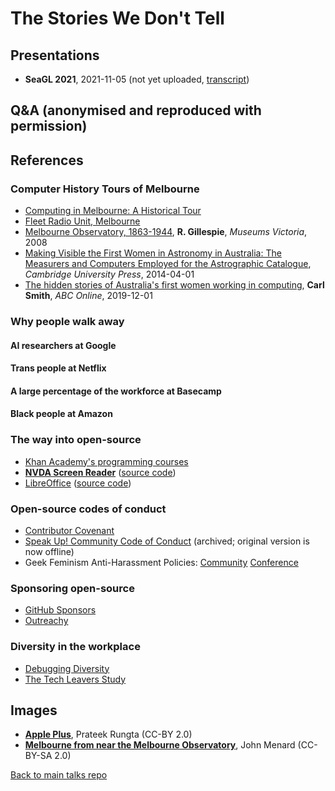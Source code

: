# The Stories We Don't Tell

## Presentations

- **SeaGL 2021**, 2021-11-05 (not yet uploaded, [transcript](transcript.md))

## Q&A (anonymised and reproduced with permission)

## References

### Computer History Tours of Melbourne

* [Computing in Melbourne: A Historical Tour](https://users.monash.edu/~gfarr/tour/)
* [Fleet Radio Unit, Melbourne](https://en.wikipedia.org/wiki/Fleet_Radio_Unit,_Melbourne)
* [Melbourne Observatory, 1863-1944](https://collections.museumsvictoria.com.au/articles/1634), **R. Gillespie**, *Museums Victoria*, 2008
* [Making Visible the First Women in Astronomy in Australia: The Measurers and Computers Employed for the Astrographic Catalogue](https://www.cambridge.org/core/journals/publications-of-the-astronomical-society-of-australia/article/making-visible-the-first-women-in-astronomy-in-australia-the-measurers-and-computers-employed-for-the-astrographic-catalogue/AD35E9CECEBC784E926D7B8F35E3D4E0), *Cambridge University Press*, 2014-04-01
* [The hidden stories of Australia's first women working in computing](https://www.abc.net.au/news/science/2019-12-01/women-computing-astronomy-technology/11713282), **Carl Smith**, *ABC Online*, 2019-12-01

### Why people walk away

#### AI researchers at Google

#### Trans people at Netflix

#### A large percentage of the workforce at Basecamp

#### Black people at Amazon

### The way into open-source

* [Khan Academy's programming courses](https://www.khanacademy.org/computing/computer-programming)
* [**NVDA Screen Reader**](https://www.nvaccess.org/) ([source code](https://github.com/nvaccess/nvda))
* [LibreOffice](https://www.libreoffice.org/) ([source code](https://www.libreoffice.org/about-us/source-code/))

### Open-source codes of conduct

* [Contributor Covenant](https://www.contributor-covenant.org/)
* [Speak Up! Community Code of Conduct](http://web.archive.org/web/20141109123859/http://speakup.io/coc.html) (archived; original version is now offline)
* Geek Feminism Anti-Harassment Policies: [Community](https://geekfeminism.wikia.org/wiki/Community_anti-harassment/Policy) [Conference](https://geekfeminism.wikia.org/wiki/Conference_anti-harassment/Policy)

### Sponsoring open-source

* [GitHub Sponsors](https://github.com/sponsors)
* [Outreachy](https://www.outreachy.org/)

### Diversity in the workplace

* [Debugging Diversity](https://debuggingdiversity.com/)
* [The Tech Leavers Study](https://www.kaporcenter.org/tech-leavers/)

## Images

* [**Apple Plus**](https://tinyurl.com/tswdt08), Prateek Rungta (CC-BY 2.0)
* [**Melbourne from near the Melbourne Observatory**](https://tinyurl.com/tswdt07), John Menard (CC-BY-SA 2.0)

[Back to main talks repo](https://github.com/lisushka/talks)
